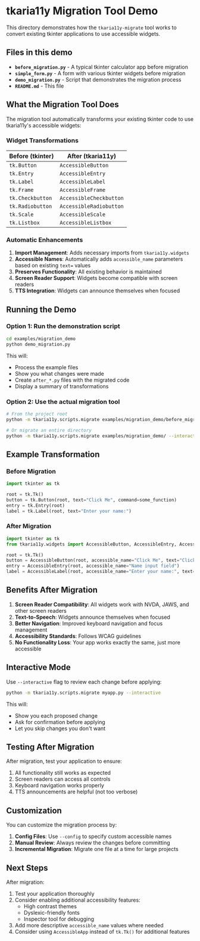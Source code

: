 # tkaria11y Migration Tool Demo

This directory demonstrates how the `tkaria11y-migrate` tool works to convert existing tkinter applications to use accessible widgets.

## Files in this demo

- **`before_migration.py`** - A typical tkinter calculator app before migration
- **`simple_form.py`** - A form with various tkinter widgets before migration  
- **`demo_migration.py`** - Script that demonstrates the migration process
- **`README.md`** - This file

## What the Migration Tool Does

The migration tool automatically transforms your existing tkinter code to use tkaria11y's accessible widgets:

### Widget Transformations

| Before (tkinter) | After (tkaria11y) |
|------------------|-------------------|
| `tk.Button` | `AccessibleButton` |
| `tk.Entry` | `AccessibleEntry` |
| `tk.Label` | `AccessibleLabel` |
| `tk.Frame` | `AccessibleFrame` |
| `tk.Checkbutton` | `AccessibleCheckbutton` |
| `tk.Radiobutton` | `AccessibleRadiobutton` |
| `tk.Scale` | `AccessibleScale` |
| `tk.Listbox` | `AccessibleListbox` |

### Automatic Enhancements

1. **Import Management**: Adds necessary imports from `tkaria11y.widgets`
2. **Accessible Names**: Automatically adds `accessible_name` parameters based on existing `text=` values
3. **Preserves Functionality**: All existing behavior is maintained
4. **Screen Reader Support**: Widgets become compatible with screen readers
5. **TTS Integration**: Widgets can announce themselves when focused

## Running the Demo

### Option 1: Run the demonstration script

```bash
cd examples/migration_demo
python demo_migration.py
```

This will:

- Process the example files
- Show you what changes were made
- Create `after_*.py` files with the migrated code
- Display a summary of transformations

### Option 2: Use the actual migration tool

```bash
# From the project root
python -m tkaria11y.scripts.migrate examples/migration_demo/before_migration.py

# Or migrate an entire directory
python -m tkaria11y.scripts.migrate examples/migration_demo/ --interactive
```

## Example Transformation

### Before Migration

```python
import tkinter as tk

root = tk.Tk()
button = tk.Button(root, text="Click Me", command=some_function)
entry = tk.Entry(root)
label = tk.Label(root, text="Enter your name:")
```

### After Migration

```python
import tkinter as tk
from tkaria11y.widgets import AccessibleButton, AccessibleEntry, AccessibleLabel

root = tk.Tk()
button = AccessibleButton(root, accessible_name="Click Me", text="Click Me", command=some_function)
entry = AccessibleEntry(root, accessible_name="Name input field")
label = AccessibleLabel(root, accessible_name="Enter your name:", text="Enter your name:")
```

## Benefits After Migration

1. **Screen Reader Compatibility**: All widgets work with NVDA, JAWS, and other screen readers
2. **Text-to-Speech**: Widgets announce themselves when focused
3. **Better Navigation**: Improved keyboard navigation and focus management
4. **Accessibility Standards**: Follows WCAG guidelines
5. **No Functionality Loss**: Your app works exactly the same, just more accessible

## Interactive Mode

Use `--interactive` flag to review each change before applying:

```bash
python -m tkaria11y.scripts.migrate myapp.py --interactive
```

This will:

- Show you each proposed change
- Ask for confirmation before applying
- Let you skip changes you don't want

## Testing After Migration

After migration, test your application to ensure:

1. All functionality still works as expected
2. Screen readers can access all controls
3. Keyboard navigation works properly
4. TTS announcements are helpful (not too verbose)

## Customization

You can customize the migration process by:

1. **Config Files**: Use `--config` to specify custom accessible names
2. **Manual Review**: Always review the changes before committing
3. **Incremental Migration**: Migrate one file at a time for large projects

## Next Steps

After migration:

1. Test your application thoroughly
2. Consider enabling additional accessibility features:
   - High contrast themes
   - Dyslexic-friendly fonts
   - Inspector tool for debugging
3. Add more descriptive `accessible_name` values where needed
4. Consider using `AccessibleApp` instead of `tk.Tk()` for additional features
